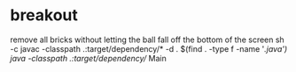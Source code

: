 # breakout
remove all bricks without letting the ball fall off the bottom of the screen
sh -c javac -classpath .:target/dependency/* -d . $(find . -type f -name '*.java')
java -classpath .:target/dependency/* Main
